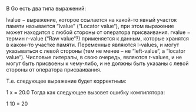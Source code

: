 В Go есть два типа выражений:

lvalue − выражение, которое ссылается на какой-то явный участок памяти называется “lvalue” (“Locator value“), при этом выражение может находится с любой стороны от оператора присваивания.
rvalue − термин r-value (“Raw value“?) применяется к данным, которые хранятся в каком-то участке памяти.
Переменные являются l-values, и могут указываться с левой стороны (тем не менее – не “left-value“, а “locator value“). Числовые литералы, в свою очередь, являются r-values, и не могут быть присвоены к чему-либо, и не должны быть указаны с левой стороны от оператора присваивания.

Т.е. следующее выражение будет корректным:

1
x = 20.0
Тогда как следующее вызовет ошибку компилятора:

1
10 = 20
